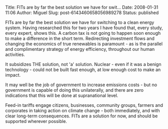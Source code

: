 Title: FITs are by far the best solution we have for swit...
Date: 2008-01-31 11:06
Author: Miguel
Slug: post-6143460658056989278
Status: published

FITs are by far the best solution we have for switching to a clean energy system. Having researched this for two years I have found that, every study, every expert, shows this. A carbon tax is not going to happen soon enough to make a difference in the short term. Redirecting investment flows and changing the economics of true renewables is paramount - as is the parallel and complimentary strategy of energy efficiency, throughout our human activities.  
  
It subsidizes THE solution, not 'a' solution. Nuclear - even if it was a benign technology - could not be built fast enough, at low enough cost to make an impact.  
  
It may well be the job of government to increase emissions costs - but no government is capable of doing this unilaterally, and there are zero indications that this will be done at supranational level.  
  
Feed-in tariffs engage citizens, businesses, community groups, farmers and corporates in taking action on climate change - both immediately, and with clear long-term consequences. FITs are a solution for now, and should be supported wherever possible.
